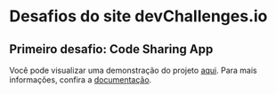 # Desafios do site devChallenges.io

## Primeiro desafio: Code Sharing App

Você pode visualizar uma demonstração do projeto [aqui](link-para-a-demonstracao).
Para mais informações, confira a [documentação](code-sharing-app/README.md).
